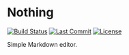 # Nothing

[![Build Status](https://img.shields.io/github/actions/workflow/status/Raroh73/nothing/checks.yml?style=for-the-badge)](https://github.com/Raroh73/nothing/actions/workflows/checks.yml)
[![Last Commit](https://img.shields.io/github/last-commit/Raroh73/nothing?style=for-the-badge)](https://github.com/Raroh73/nothing/commits/main)
[![License](https://img.shields.io/github/license/Raroh73/nothing?style=for-the-badge)](https://github.com/Raroh73/nothing/blob/main/LICENSE)

Simple Markdown editor.
